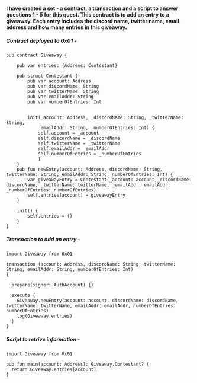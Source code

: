 #### I have created a set - a contract, a transaction and a script to answer questions 1 - 5 for this quest. This contract is to add an entry to a giveaway. Each entry includes the discord name, twitter name, email address and how many entries in this giveaway.

##### Contract deployed to 0x01 -
```cadence
pub contract Giveaway {

    pub var entries: {Address: Contestant}

    pub struct Contestant {
        pub var account: Address
        pub var discordName: String
        pub var twitterName: String
        pub var emailAddr: String
        pub var numberOfEntries: Int
    

        init(_account: Address, _discordName: String, _twitterName: String,
            _emailAddr: String, _numberOfEntries: Int) {
            self.account = _account
            self.discordName = _discordName
            self.twitterName = _twitterName
            self.emailAddr = _emailAddr
            self.numberOfEntries = _numberOfEntries
            }
    }
    pub fun newEntry(account: Address, discordName: String, twitterName: String, emailAddr: String, numberOfEntries: Int) {
        var giveawayEntry = Contestant(_account: account,_discordName: discordName, _twitterName: twitterName, _emailAddr: emailAddr, _numberOfEntries: numberOfEntries)
        self.entries[account] = giveawayEntry
    }

    init() {
        self.entries = {}
    }
}
```

##### Transaction to add an entry -
```cadence
import Giveaway from 0x01

transaction (account: Address, discordName: String, twitterName: String, emailAddr: String, numberOfEntries: Int)
{

  prepare(signer: AuthAccount) {}

  execute {
    Giveaway.newEntry(account: account, discordName: discordName, twitterName: twitterName, emailAddr: emailAddr, numberOfEntries: numberOfEntries)
    log(Giveaway.entries)
  }
}
```
##### Script to retrive information -
```cadence
import Giveaway from 0x01

pub fun main(account: Address): Giveaway.Contestant? {
  return Giveaway.entries[account]
}
```
